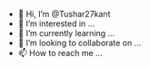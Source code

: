 - 👋 Hi, I’m @Tushar27kant
- 👀 I’m interested in ...
- 🌱 I’m currently learning ...
- 💞️ I’m looking to collaborate on ...
- 📫 How to reach me ...

<!---
Tushar27kant/Tushar27kant is a ✨ special ✨ repository because its `README.md` (this file) appears on your GitHub profile.
You can click the Preview link to take a look at your changes.
--->
